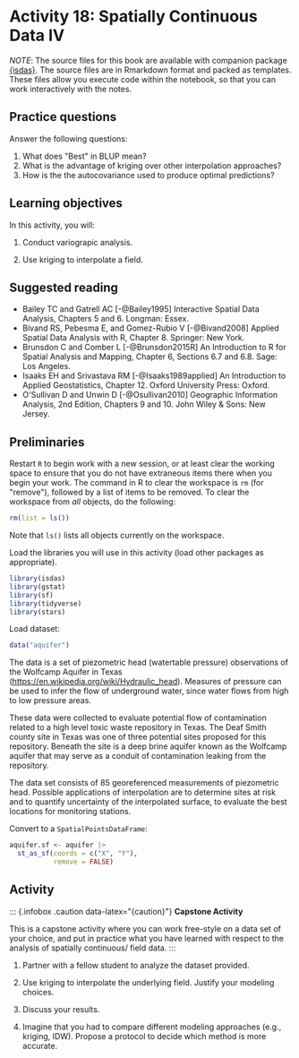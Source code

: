 # Activity 18: Spatially Continuous Data IV

*NOTE*: The source files for this book are available with companion package [{isdas}](https://paezha.github.io/isdas/). The source files are in Rmarkdown format and packed as templates. These files allow you execute code within the notebook, so that you can work interactively with the notes. 

## Practice questions

Answer the following questions:

1. What does "Best" in BLUP mean?
2. What is the advantage of kriging over other interpolation approaches?
3. How is the the autocovariance used to produce optimal predictions?

## Learning objectives

In this activity, you will:

1. Conduct variograpic analysis.

2. Use kriging to interpolate a field. 

## Suggested reading

- Bailey TC and Gatrell AC [-@Bailey1995] Interactive Spatial Data Analysis, Chapters 5 and 6. Longman: Essex.
- Bivand RS, Pebesma E, and Gomez-Rubio V [-@Bivand2008] Applied Spatial Data Analysis with R, Chapter 8. Springer: New York.
- Brunsdon C and Comber L [-@Brunsdon2015R] An Introduction to R for Spatial Analysis and Mapping, Chapter 6, Sections 6.7 and 6.8. Sage: Los Angeles.
- Isaaks EH and Srivastava RM  [-@Isaaks1989applied] An Introduction to Applied Geostatistics, Chapter 12. Oxford University Press: Oxford.
- O'Sullivan D and Unwin D [-@Osullivan2010] Geographic Information Analysis, 2nd Edition, Chapters 9 and 10. John Wiley & Sons: New Jersey.

## Preliminaries

Restart `R` to begin work with a new session, or at least clear the working space to ensure that you do not have extraneous items there when you begin your work. The command in R to clear the workspace is `rm` (for "remove"), followed by a list of items to be removed. To clear the workspace from _all_ objects, do the following:

```r
rm(list = ls())
```

Note that `ls()` lists all objects currently on the workspace.

Load the libraries you will use in this activity (load other packages as appropriate). 

```r
library(isdas)
library(gstat)
library(sf)
library(tidyverse)
library(stars)
```

Load dataset:

```r
data("aquifer")
```

The data is a set of piezometric head (watertable pressure) observations of the Wolfcamp Aquifer in Texas (https://en.wikipedia.org/wiki/Hydraulic_head). Measures of pressure can be used to infer the flow of underground water, since water flows from high to low pressure areas.

These data were collected to evaluate potential flow of contamination related to a high level toxic waste repository in Texas. The Deaf Smith county site in Texas was one of three potential sites proposed for this repository. Beneath the site is a deep brine aquifer known as the Wolfcamp aquifer that may serve as a conduit of contamination leaking from the repository.

The data set consists of 85 georeferenced measurements of piezometric head. Possible applications of interpolation are to determine sites at risk and to quantify uncertainty of the interpolated surface, to evaluate the best locations for monitoring stations.

Convert to a `SpatialPointsDataFrame`:

```r
aquifer.sf <- aquifer |>
  st_as_sf(coords = c("X", "Y"),
           remove = FALSE)
```

## Activity

::: {.infobox .caution data-latex="{caution}"}
**Capstone Activity**

This is a capstone activity where you can work free-style
on a data set of your choice, and put in practice what you
have learned with respect to the analysis of spatially continuous/
field data.
:::

1. Partner with a fellow student to analyze the dataset provided.

2. Use kriging to interpolate the underlying field. Justify your modeling choices.

3. Discuss your results.

4. Imagine that you had to compare different modeling approaches (e.g., kriging, IDW). Propose a protocol to decide which method is more accurate. 
